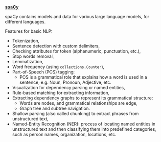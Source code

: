 **[spaCy](https://realpython.com/natural-language-processing-spacy-python/)**

spaCy contains models and data for various large language models, for different languages. 

Features for basic NLP:
- Tokenization, 
- Sentence detection with custom delimiters, 
- Checking attributes for token (alphanumeric, punctuation, etc.), 
- Stop words removal, 
- Lemmatization, 
- Word frequency (using `collections.Counter`), 
- Part-of-Speech (POS) tagging:
  - POS is a grammatical role that explains how a word is used in a sentence; e.g. Noun, Pronoun, Adjective, etc.
- Visualization for dependency parsing or named entities, 
- Rule-based matching for extracting information, 
- Extracting dependency graphs to represent its grammatical structure:
  - Words are nodes, and grammatical relationships are edge, 
  - Graph tree and subtree navigation. 
- Shallow parsing (also called chunking) to extract phrases from unstructured text, 
- Named-Entity Recognition (NER): process of locating named entities in unstructured text and then classifying them into predefined categories, such as person names, organization, locations, etc. 